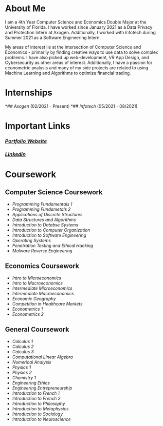# About Me
I am a 4th Year Computer Science and Economics Double Major at the University of Florida. I have worked since January 2021 as a Data Privacy and Protection Intern at Axogen. Additionally, I worked with Infotech during Summer 2021 as a Software Engineering Intern.

My areas of interest lie at the intersection of Computer Science and Economics - primarily by finding creative ways to use data to solve complex problems. I have also picked up web-development, VR App Design, and Cybersecurity as other areas of interest. Additionally, I have a passion for econometric analysis and many of my side projects are related to using Machine Learning and Algorithms to optimize financial trading.
# Internships
*## _Axogen_   (02/2021 - Present)
*## _Infotech_ (05/2021 - 08/2021)

# Important Links
### [_Portfolio Website_](https://andrewsandell.com)
### [_Linkedin_](https://linkedin.com/in/absandell)

# Coursework
## Computer Science Coursework
* _Programming Fundamentals 1_
* _Programming Fundametals 2_
* _Applications of Discrete Structures_
* _Data Structures and Algorithms_
* _Introduction to Databse Systems_
* _Introduction to Computer Organization_
* _Introduction to Software Engineering_
* _Operating Systems_
* _Penetration Testing and Ethical Hacking_
* _Malware Reverse Engineering_
## Economics Coursework
* _Intro to Microeconomics_
* _Intro to Macroeconomics_
* _Intermediate Microeconomics_
* _Intermediate Macroeconomics_
* _Economic Geography_
* _Competition in Healthcare Markets_
* _Econometrics 1_
* _Econometrics 2_
## General Coursework
* _Calculus 1_
* _Calculus 2_
* _Calculus 3_
* _Computational Linear Algebra_
* _Numerical Analysis_
* _Physics 1_
* _Physics 2_
* _Chemistry 1_
* _Engineering Ethics_
* _Engineering Entrepreneurship_
* _Introduction to French 1_
* _Introduction to French 2_
* _Introduction to Philosophy_
* _Introduction to Metaphysics_
* _Introduction to Sociology_
* _Introduction to Neuroscience_
